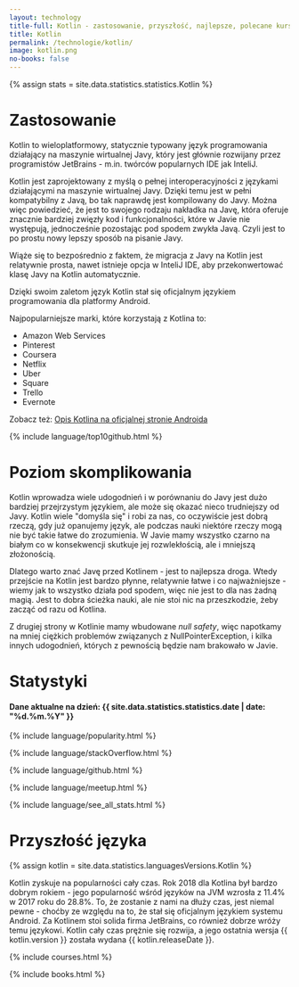 ```yaml
---
layout: technology
title-full: Kotlin - zastosowanie, przyszłość, najlepsze, polecane kursy
title: Kotlin
permalink: /technologie/kotlin/
image: kotlin.png
no-books: false
---
```


{% assign stats = site.data.statistics.statistics.Kotlin %}

# Zastosowanie

Kotlin to wieloplatformowy, statycznie typowany język programowania działający na maszynie wirtualnej Javy, który jest głównie rozwijany przez programistów JetBrains - m.in. twórców popularnych IDE jak InteliJ. 

Kotlin jest zaprojektowany z myślą o pełnej interoperacyjności z językami działającymi na maszynie wirtualnej Javy. Dzięki temu jest w pełni kompatybilny z Javą, bo tak naprawdę jest kompilowany do Javy. Można więc powiedzieć, że jest to swojego rodzaju nakładka na Javę, która oferuje znacznie bardziej zwięzły kod i funkcjonalności, które w Javie nie występują, jednocześnie pozostając pod spodem zwykła Javą. Czyli jest to po prostu nowy lepszy sposób na pisanie Javy.

Wiąże się to bezpośrednio z faktem, że migracja z Javy na Kotlin jest relatywnie prosta, nawet istnieje opcja w InteliJ IDE, aby przekonwertować klasę Javy na Kotlin automatycznie.

Dzięki swoim zaletom język Kotlin stał się oficjalnym językiem programowania dla platformy Android.

Najpopularniejsze marki, które korzystają z Kotlina to:
- Amazon Web Services
- Pinterest
- Coursera
- Netflix
- Uber
- Square
- Trello
- Evernote

Zobacz też: [Opis Kotlina na oficjalnej stronie Androida](https://developer.android.com/kotlin/)

{% include language/top10github.html %}

# Poziom skomplikowania

Kotlin wprowadza wiele udogodnień i w porównaniu do Javy jest dużo bardziej przejrzystym językiem, ale może się okazać nieco trudniejszy od Javy. Kotlin wiele "domyśla się" i robi za nas, co oczywiście jest dobrą rzeczą, gdy już opanujemy język, ale podczas nauki niektóre rzeczy mogą nie być takie łatwe do zrozumienia. W Javie mamy wszystko czarno na białym co w konsekwencji skutkuje jej rozwlekłością, ale i mniejszą złożonością.

Dlatego warto znać Javę przed Kotlinem - jest to najlepsza droga. Wtedy przejście na Kotlin jest bardzo płynne, relatywnie łatwe i co najważniejsze - wiemy jak to wszystko działa pod spodem, więc nie jest to dla nas żadną magią. Jest to dobra ścieżka nauki, ale nie stoi nic na przeszkodzie, żeby zacząć od razu od Kotlina.

Z drugiej strony w Kotlinie mamy wbudowane *null safety*, więc napotkamy na mniej ciężkich problemów związanych z NullPointerException, i kilka innych udogodnień, których z pewnością będzie nam brakowało w Javie.

# Statystyki

<h4>Dane aktualne na dzień: {{ site.data.statistics.statistics.date | date: "%d.%m.%Y"  }}</h4>

{% include language/popularity.html %}

{% include language/stackOverflow.html %}

{% include language/github.html %}

{% include language/meetup.html %}

{% include language/see_all_stats.html %}

# Przyszłość języka

{% assign kotlin = site.data.statistics.languagesVersions.Kotlin %}

Kotlin zyskuje na popularności cały czas. Rok 2018 dla Kotlina był bardzo dobrym rokiem - jego popularność wśród języków na JVM wzrosła z 11.4% w 2017 roku do 28.8%. To, że zostanie z nami na dłuży czas, jest niemal pewne - choćby ze względu na to, że stał się oficjalnym językiem systemu Android. Za Kotlinem stoi solida firma JetBrains, co również dobrze wróży temu językowi. Kotlin cały czas prężnie się rozwija, a jego ostatnia wersja {{ kotlin.version }} została wydana {{ kotlin.releaseDate }}.

{% include courses.html %}

{% include books.html %}




